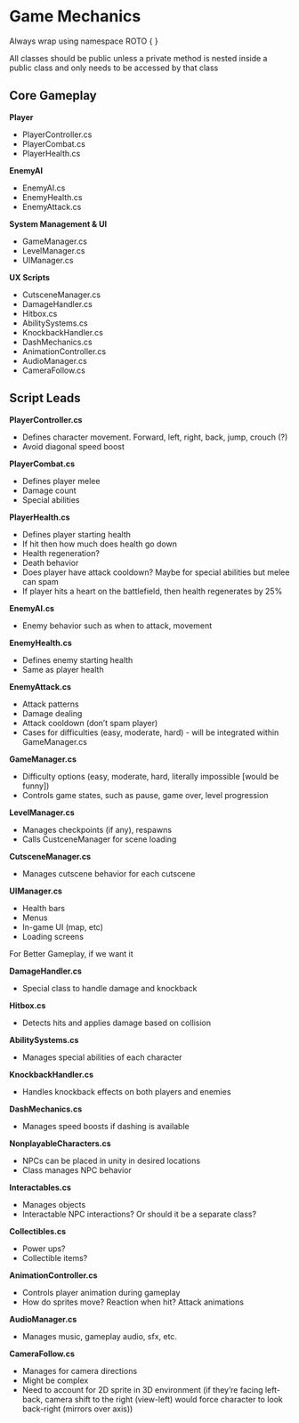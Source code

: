 # Game Mechanics

Always wrap using namespace ROTO { }

All classes should be public unless a private method is nested inside a public class and only needs to be accessed by that class


## Core Gameplay

**Player**
- PlayerController.cs
- PlayerCombat.cs
- PlayerHealth.cs

**EnemyAI**
- EnemyAI.cs
- EnemyHealth.cs
- EnemyAttack.cs

**System Management & UI**
- GameManager.cs
- LevelManager.cs
- UIManager.cs

**UX Scripts**
- CutsceneManager.cs
- DamageHandler.cs
- Hitbox.cs
- AbilitySystems.cs
- KnockbackHandler.cs
- DashMechanics.cs
- AnimationController.cs
- AudioManager.cs
- CameraFollow.cs

## Script Leads

**PlayerController.cs**
- Defines character movement. Forward, left, right, back, jump, crouch (?)
- Avoid diagonal speed boost

**PlayerCombat.cs**
- Defines player melee
- Damage count
- Special abilities

**PlayerHealth.cs**
- Defines player starting health
- If hit then how much does health go down
- Health regeneration?
- Death behavior
- Does player have attack cooldown? Maybe for special abilities but melee can spam
- If player hits a heart on the battlefield, then health regenerates by 25%

**EnemyAI.cs**
- Enemy behavior such as when to attack, movement

**EnemyHealth.cs**
- Defines enemy starting health
- Same as player health

**EnemyAttack.cs**
- Attack patterns 
- Damage dealing
- Attack cooldown (don’t spam player)
- Cases for difficulties (easy, moderate, hard) - will be integrated within GameManager.cs

**GameManager.cs**
- Difficulty options (easy, moderate, hard, literally impossible [would be funny])
- Controls game states, such as pause, game over, level progression

**LevelManager.cs**
- Manages checkpoints (if any), respawns
- Calls CustceneManager for scene loading

**CutsceneManager.cs**
- Manages cutscene behavior for each cutscene

**UIManager.cs**
- Health bars
- Menus
- In-game UI (map, etc)
- Loading screens


For Better Gameplay, if we want it

**DamageHandler.cs**
- Special class to handle damage and knockback

**Hitbox.cs**
- Detects hits and applies damage based on collision

**AbilitySystems.cs**
- Manages special abilities of each character

**KnockbackHandler.cs**
- Handles knockback effects on both players and enemies

**DashMechanics.cs**
- Manages speed boosts if dashing is available

**NonplayableCharacters.cs**
- NPCs can be placed in unity in desired locations
- Class manages NPC behavior

**Interactables.cs**
- Manages objects
- Interactable NPC interactions? Or should it be a separate class?

**Collectibles.cs**
- Power ups?
- Collectible items?

**AnimationController.cs**
- Controls player animation during gameplay
- How do sprites move? Reaction when hit? Attack animations

**AudioManager.cs**
- Manages music, gameplay audio, sfx, etc.

**CameraFollow.cs**
- Manages for camera directions
- Might be complex
- Need to account for 2D sprite in 3D environment (if they’re facing left-back, camera shift to the right (view-left) would force character to look back-right (mirrors over axis))
